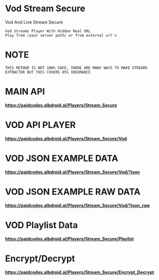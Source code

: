 # Vod Stream Secure
Vod And Live Stream Secure

    Vod Streams Player With Hidden Real URL
    Play from /your server path/ or from external url's
    
# NOTE
    THIS METHOD IS NOT 100% SAFE, THERE ARE MANY WAYS TO MAKE STREAMS EXTRACTOR BUT THIS COVERS 85% INSURANCE

# MAIN API
**https://paidcodes.albdroid.al/Players/Stream_Secure**
    
# VOD API PLAYER
**https://paidcodes.albdroid.al/Players/Stream_Secure/Vod**

# VOD JSON EXAMPLE DATA
**https://paidcodes.albdroid.al/Players/Stream_Secure/Vod/?json**

# VOD JSON EXAMPLE RAW DATA
**https://paidcodes.albdroid.al/Players/Stream_Secure/Vod/?json_raw**

# VOD Playlist Data
**https://paidcodes.albdroid.al/Players/Stream_Secure/Playlist**

# Encrypt/Decrypt
**https://paidcodes.albdroid.al/Players/Stream_Secure/Encrypt_Decrypt**


